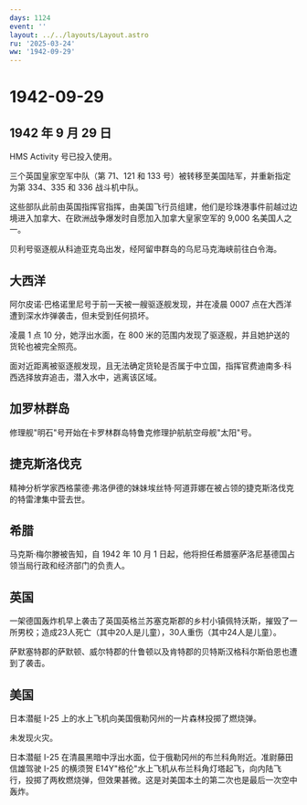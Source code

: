 ```yaml
---
days: 1124
event: ''
layout: ../../layouts/Layout.astro
ru: '2025-03-24'
ww: '1942-09-29'
---
```


# 1942-09-29

## 1942 年 9 月 29 日

HMS Activity 号已投入使用。

三个英国皇家空军中队（第 71、121 和 133
号）被转移至美国陆军，并重新指定为第 334、335 和 336 战斗机中队。

这些部队此前由英国指挥官指挥，由美国飞行员组建，他们是珍珠港事件前越过边境进入加拿大、在欧洲战争爆发时自愿加入加拿大皇家空军的
9,000 名美国人之一。

贝利号驱逐舰从科迪亚克岛出发，经阿留申群岛的乌尼马克海峡前往白令海。

## 大西洋

阿尔皮诺·巴格诺里尼号于前一天被一艘驱逐舰发现，并在凌晨 0007
点在大西洋遭到深水炸弹袭击，但未受到任何损坏。

凌晨 1 点 10 分，她浮出水面，在 800
米的范围内发现了驱逐舰，并且她护送的货轮也被完全照亮。

面对近距离被驱逐舰发现，且无法确定货轮是否属于中立国，指挥官费迪南多·科西选择放弃追击，潜入水中，逃离该区域。

## 加罗林群岛

修理舰"明石"号开始在卡罗林群岛特鲁克修理护航航空母舰"太阳"号。

## 捷克斯洛伐克

精神分析学家西格蒙德·弗洛伊德的妹妹埃丝特·阿道菲娜在被占领的捷克斯洛伐克的特雷津集中营去世。

## 希腊

马克斯·梅尔滕被告知，自 1942 年 10 月 1
日起，他将担任希腊塞萨洛尼基德国占领当局行政和经济部门的负责人。

## 英国

一架德国轰炸机早上袭击了英国英格兰苏塞克斯郡的乡村小镇佩特沃斯，摧毁了一所男校；造成23人死亡（其中20人是儿童），30人重伤（其中24人是儿童）。

萨默塞特郡的萨默顿、威尔特郡的什鲁顿以及肯特郡的贝特斯汉格科尔斯伯恩也遭到了袭击。

## 美国

日本潜艇 I-25 上的水上飞机向美国俄勒冈州的一片森林投掷了燃烧弹。

未发现火灾。

日本潜艇 I-25
在清晨黑暗中浮出水面，位于俄勒冈州的布兰科角附近。准尉藤田信雄驾驶 I-25
的横须贺
E14Y"格伦"水上飞机从布兰科角灯塔起飞，向内陆飞行，投掷了两枚燃烧弹，但效果甚微。这是对美国本土的第二次也是最后一次空中轰炸。